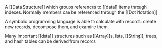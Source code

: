 A [[Data Structure]] which groups references to [[data]] items through indexes. Normally members can be referenced through the [[Dot Notation]]

A symbolic programming language is able to calculate with records: create new records, decompose them, and examine them.

Many important [[data]] structures such as [[Array]]s, lists, [[String]], trees, and hash tables can be derived from records
